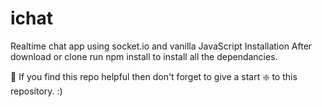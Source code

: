 # ichat
Realtime chat app using socket.io and vanilla JavaScript
Installation
After download or clone run npm install to install all the dependancies.

🙏 If you find this repo helpful then don't forget to give a start ❇️ to this repository. :)
